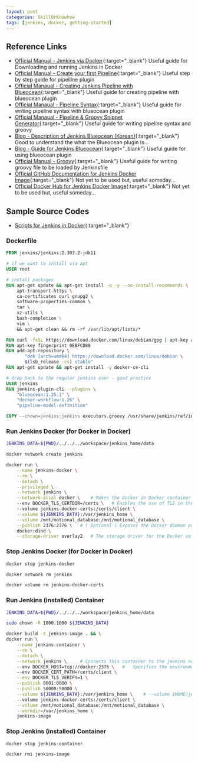 ```yaml
---
layout: post
categories: SkillOrKnowhow
tags: [jenkins, docker, getting-started]
---
```


## Reference Links

- [Official Manual - Jenkins via Docker](<https://www.jenkins.io/doc/book/installing/docker/#customizing-jenkins-with-plugins>){:target="_blank"} Useful guide for Downloading and running Jenkins in Docker
- [Official Manual - Create your first Pipeline](<https://www.jenkins.io/doc/pipeline/tour/hello-world/>){:target="_blank"} Useful step by step guide for pipelilne plugin
- [Official Manaual - Creating Jenkins Pipeline with Blueocean](<https://www.jenkins.io/doc/book/blueocean/creating-pipelines/>){:target="_blank"} Useful guide for creating pipeline with blueocean plugin
- [Official Manaual - Pipeline Syntax](<https://www.jenkins.io/doc/book/pipeline/syntax/>){:target="_blank"} Useful guide for writing pipeline syntax with blueocean plugin
- [Official Manaual - Pipeline & Groovy Snippet Generator](<https://www.jenkins.io/doc/book/pipeline/getting-started/#built-in-documentation>){:target="_blank"} Useful guide for writing pipeline syntax and groovy
- [Blog - Description of Jenkins Blueocean (Korean)](<https://logical-code.tistory.com/179>){:target="_blank"} Good to understand the what the Blueocean plugin is...
- [Blog - Guide for Jenkins Blueocean](<https://www.jenkins.io/doc/book/pipeline/getting-started/#built-in-documentation>){:target="_blank"} Useful guide for using blueocean plugin
- [Official Manual - Groovy](<https://groovy-lang.org/>){:target="_blank"} Useful guide for writing groovy file to be loaded by Jenkinsfile
- [Official GitHub Documentation for Jenkins Docker Image](<https://github.com/jenkinsci/docker/blob/master/README.md>){:target="_blank"} Not yet to be used but, useful someday...
- [Official Docker Hub for Jenkins Docker Image](<https://hub.docker.com/r/jenkins/jenkins/tags>){:target="_blank"} Not yet to be used but, useful someday...


## Sample Source Codes

- [Scripts for Jenkins in Docker](<https://github.com/coolwindjo/jenkins_scripts/tree/main/.devcontainer>){:target="_blank"} 

### Dockerfile

```dockerfile
FROM jenkins/jenkins:2.303.2-jdk11

# if we want to install via apt
USER root

# install packages
RUN apt-get update && apt-get install -q -y --no-install-recommends \
	apt-transport-https \ 
	ca-certificates curl gnupg2 \ 
	software-properties-common \ 
	tar \ 
	xz-utils \ 
	bash-completion \
	vim \
	&& apt-get clean && rm -rf /var/lib/apt/lists/*

RUN curl -fsSL https://download.docker.com/linux/debian/gpg | apt-key add -
RUN apt-key fingerprint 0EBFCD88
RUN add-apt-repository \
       "deb [arch=amd64] https://download.docker.com/linux/debian \
       $(lsb_release -cs) stable"
RUN apt-get update && apt-get install -y docker-ce-cli

# drop back to the regular jenkins user - good practice
USER jenkins
RUN jenkins-plugin-cli --plugins \
	"blueocean:1.25.1" \
	"docker-workflow:1.26" \
	"pipeline-model-definition" 

COPY --chown=jenkins:jenkins executors.groovy /usr/share/jenkins/ref/init.groovy.d/executors.groovy
```

### Run Jenkins Docker (for Docker in Docker)

```bash
JENKINS_DATA=${PWD}/../../../workspace/jenkins_home/data

docker network create jenkins

docker run \
	--name jenkins-docker \
	--rm \
	--detach \
	--privileged \
	--network jenkins \
	--network-alias docker \	# Makes the Docker in Docker container available as the hostname docker within the jenkins network.
	--env DOCKER_TLS_CERTDIR=/certs \	# Enables the use of TLS in the Docker server. Due to the use of a privileged container, this is recommended, though it requires the use of the shared volume described below. This environment variable controls the root directory where Docker TLS certificates are managed.
	--volume jenkins-docker-certs:/certs/client \
	--volume ${JENKINS_DATA}:/var/jenkins_home \
	--volume /mnt/motional_database:/mnt/motional_database \
	--publish 2376:2376 \	# ( Optional ) Exposes the Docker daemon port on the host machine. This is useful for executing docker commands on the host machine to control this inner Docker daemon.
	docker:dind \
	--storage-driver overlay2	# The storage driver for the Docker volume. See "Docker storage drivers" for supported options.
```

### Stop Jenkins Docker (for Docker in Docker)

```bash
docker stop jenkins-docker

docker network rm jenkins

docker volume rm jenkins-docker-certs
```


### Run Jenkins (installed) Container

```bash
JENKINS_DATA=${PWD}/../../../workspace/jenkins_home/data

sudo chown -R 1000.1000 ${JENKINS_DATA}

docker build -t jenkins-image . && \
docker run \
	--name jenkins-container \
	--rm \
	--detach \
	--network jenkins \		# Connects this container to the jenkins network defined in the earlier step. This makes the Docker daemon from the previous step available to this Jenkins container through the hostname docker.
	--env DOCKER_HOST=tcp://docker:2376 \	# 	Specifies the environment variables used by docker, docker-compose, and other Docker tools to connect to the Docker daemon from the previous step.
	--env DOCKER_CERT_PATH=/certs/client \
	--env DOCKER_TLS_VERIFY=1 \
	--publish 8081:8080 \
	--publish 50000:50000 \
	--volume ${JENKINS_DATA}:/var/jenkins_home \	# --volume $HOME/jenkins:/var/jenkins_home would map the container’s /var/jenkins_home directory to the jenkins subdirectory within the $HOME directory on your local machine, which would typically be /Users/<your-username>/jenkins or /home/<your-username>/jenkins. Note that if you change the source volume or directory for this, the volume from the docker:dind container above needs to be updated to match this.
	--volume jenkins-docker-certs:/certs/client \
	--volume /mnt/motional_database:/mnt/motional_database \
	--workdir=/var/jenkins_home \
	jenkins-image
```

### Stop Jenkins (installed) Container

```bash
docker stop jenkins-container

docker rmi jenkins-image
```

